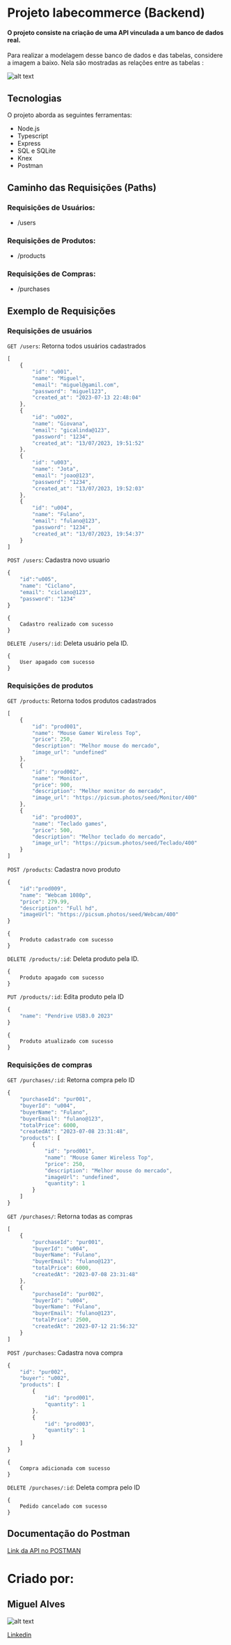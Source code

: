 # Projeto labecommerce (Backend)

#### O projeto consiste na criação de uma API vinculada a um banco de dados real.

Para realizar a modelagem desse banco de dados e das tabelas, considere a imagem a baixo.
Nela são mostradas as relações entre as tabelas :

![alt text](https://uploaddeimagens.com.br/images/004/544/331/original/labecommerce.png?1689295592 "Logo Title Text 1")

## Tecnologias
O projeto aborda as seguintes ferramentas:

* Node.js
* Typescript
* Express
* SQL e SQLite
* Knex
* Postman

## Caminho das Requisições (Paths)
### Requisições de Usuários:
* /users
### Requisições de Produtos:
* /products
### Requisições de Compras:
* /purchases

## Exemplo de Requisições
### Requisições de usuários
`GET /users`: Retorna todos usuários cadastrados
```javascript
[
    {
        "id": "u001",
        "name": "Miguel",
        "email": "miguel@gamil.com",
        "password": "miguel123",
        "created_at": "2023-07-13 22:48:04"
    },
    {
        "id": "u002",
        "name": "Giovana",
        "email": "gicalinda@123",
        "password": "1234",
        "created_at": "13/07/2023, 19:51:52"
    },
    {
        "id": "u003",
        "name": "Jota",
        "email": "joao@123",
        "password": "1234",
        "created_at": "13/07/2023, 19:52:03"
    },
    {
        "id": "u004",
        "name": "Fulano",
        "email": "fulano@123",
        "password": "1234",
        "created_at": "13/07/2023, 19:54:37"
    }
]
```
`POST /users`: Cadastra novo usuario
```javascript
{
    "id":"u005",
    "name": "Ciclano",
    "email": "ciclano@123",
    "password": "1234"
}
```
```
{
    Cadastro realizado com sucesso
}
```

`DELETE /users/:id`: Deleta usuário pela ID.

```
{
    User apagado com sucesso
}
```

### Requisições de produtos
`GET /products`: Retorna todos produtos cadastrados
```javascript
[
    {
        "id": "prod001",
        "name": "Mouse Gamer Wireless Top",
        "price": 250,
        "description": "Melhor mouse do mercado",
        "image_url": "undefined"
    },
    {
        "id": "prod002",
        "name": "Monitor",
        "price": 900,
        "description": "Melhor monitor do mercado",
        "image_url": "https://picsum.photos/seed/Monitor/400"
    },
    {
        "id": "prod003",
        "name": "Teclado games",
        "price": 500,
        "description": "Melhor teclado do mercado",
        "image_url": "https://picsum.photos/seed/Teclado/400"
    }
]
```
`POST /products`: Cadastra novo produto
```javascript
{
    "id":"prod009",
    "name": "Webcam 1080p",
    "price": 279.99,
    "description": "Full hd",
    "imageUrl": "https://picsum.photos/seed/Webcam/400"
}
```
```
{
    Produto cadastrado com sucesso
}
```

`DELETE /products/:id`: Deleta produto pela ID.

```
{
    Produto apagado com sucesso
}
```

`PUT /products/:id`: Edita produto pela ID
```javascript
{
    "name": "Pendrive USB3.0 2023"
}
```
```
{
    Produto atualizado com sucesso
}
```

### Requisições de compras
`GET /purchases/:id`: Retorna compra pelo ID
```javascript
{
    "purchaseId": "pur001",
    "buyerId": "u004",
    "buyerName": "Fulano",
    "buyerEmail": "fulano@123",
    "totalPrice": 6000,
    "createdAt": "2023-07-08 23:31:48",
    "products": [
        {
            "id": "prod001",
            "name": "Mouse Gamer Wireless Top",
            "price": 250,
            "description": "Melhor mouse do mercado",
            "imageUrl": "undefined",
            "quantity": 1
        }
    ]
}
```
`GET /purchases/`: Retorna todas as compras
```javascript
[
    {
        "purchaseId": "pur001",
        "buyerId": "u004",
        "buyerName": "Fulano",
        "buyerEmail": "fulano@123",
        "totalPrice": 6000,
        "createdAt": "2023-07-08 23:31:48"
    },
    {
        "purchaseId": "pur002",
        "buyerId": "u004",
        "buyerName": "Fulano",
        "buyerEmail": "fulano@123",
        "totalPrice": 2500,
        "createdAt": "2023-07-12 21:56:32"
    }
]
```
`POST /purchases`: Cadastra nova compra
```javascript
{
    "id": "pur002",
    "buyer": "u002",
    "products": [
        {
            "id": "prod001",
            "quantity": 1
        },
        {
            "id": "prod003",
            "quantity": 1
        }
    ]
}
```
```
{
    Compra adicionada com sucesso
}
```

`DELETE /purchases/:id`: Deleta compra pelo ID

```
{
    Pedido cancelado com sucesso
}
```
## Documentação do Postman
[Link da API no POSTMAN](https://documenter.getpostman.com/view/26594213/2s93sjT8SX)

# Criado por:
## Miguel Alves
![alt text](https://uploaddeimagens.com.br/images/004/544/373/original/imagem_pq.png?1689299009  "Logo Title Text 1" )

[Linkedin](https://www.linkedin.com/in/miguelbitz/)

